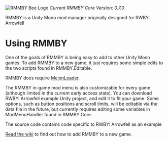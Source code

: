 ![RMMBY Bee Logo](https://user-images.githubusercontent.com/31836770/205555764-641aca01-5b7c-40c4-8db6-e29cfafc9cee.png)
*Current RMMBY Core Version: 0.7.0*

RMMBY is a Unity Mono mod manager originally designed for RWBY: Arrowfell

# Using RMMBY
One of the goals of RMMBY is being easy to add to other Unity Mono games. To add RMMBY to a new game, it just requires some simple edits to the two scripts found in RMMBY.Editable.

RMMBY does require [MelonLoader](https://melonwiki.xyz/#/).

The RMMBY in-game mod menu is also customizable for every game (although limited in the current early access state). You can download RWBY: Arrowfell example Unity project, and edit it to fit your game. Some options, such as button positions and scroll limits, will be editable via the data file in the future, but currently requires editing some variables in ModMenuHandler found in RMMBY Core.

The source code contains code specific to RWBY: Arrowfell as an example

[Read the wiki](https://github.com/Makarew/RMMBY/wiki) to find out how to add RMMBY to a new game.
